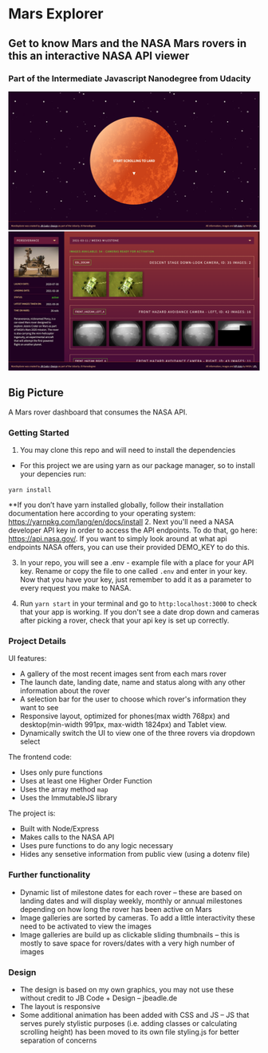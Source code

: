# Mars Explorer
## Get to know Mars and the NASA Mars rovers in this an interactive NASA API viewer

### Part of the Intermediate Javascript Nanodegree from Udacity

![Startscreen](mars_start.png)
![Gallery View](mars_rover-cams.png)

## Big Picture

A Mars rover dashboard that consumes the NASA API.

### Getting Started

1. You may clone this repo and will need to install the dependencies

 * For this project we are using yarn as our package manager, so to install your depencies run:

```yarn install```

**If you don’t have yarn installed globally, follow their installation documentation here according to your operating system: https://yarnpkg.com/lang/en/docs/install
2. Next you'll need a NASA developer API key in order to access the API endpoints. To do that, go here: https://api.nasa.gov/. If you want to simply look around at what api endpoints NASA offers, you can use their provided DEMO_KEY to do this.

3. In your repo, you will see a .env - example file with a place for your API key. Rename or copy the file to one called `.env` and enter in your key. Now that you have your key, just remember to add it as a parameter to every request you make to NASA.

4. Run `yarn start` in your terminal and go to `http:localhost:3000` to check that your app is working. If you don't see a date drop down and cameras after picking a rover, check that your api key is set up correctly.



### Project Details

UI features:

* A gallery of the most recent images sent from each mars rover
* The launch date, landing date, name and status along with any other information about the rover
* A selection bar for the user to choose which rover's information they want to see
* Responsive layout, optimized for phones(max width 768px) and desktop(min-width 991px, max-width 1824px) and Tablet view.
* Dynamically switch the UI to view one of the three rovers via dropdown select

The frontend code:

* Uses only pure functions
* Uses at least one Higher Order Function
* Uses the array method `map`
* Uses the ImmutableJS library

The project is:

* Built with Node/Express
* Makes calls to the NASA API
* Uses pure functions to do any logic necessary
* Hides any sensetive information from public view (using a dotenv file)

### Further functionality

* Dynamic list of milestone dates for each rover – these are based on landing dates and will display weekly, monthly or annual milestones depending on how long the rover has been active on Mars
* Image galleries are sorted by cameras. To add a little interactivity these need to be activated to view the images
* Image galleries are build up as clickable sliding thumbnails – this is mostly to save space for rovers/dates with a very high number of images


### Design

* The design is based on my own graphics, you may not use these without credit to JB Code + Design – jbeadle.de
* The layout is responsive
* Some additional animation has been added with CSS and JS – JS that serves purely stylistic purposes (i.e. adding classes or calculating scrolling height) has been moved to its own file styling.js for better separation of concerns



